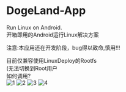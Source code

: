 # DogeLand-App
Run Linux on Android.  
开箱即用的Android运行Linux解决方案  

注意:本应用还在开发阶段，bug得以致命,慎用!!!  

目前仅兼容使用LinuxDeploy的Rootfs  
(无法切换到Root用户  
如何调用?  
![1](https://i.loli.net/2020/07/07/diueYWpnbLtIRqh.jpg)
![2](https://i.loli.net/2020/07/07/fcJEPYUK8Vpmd4D.jpg)
![3](https://i.loli.net/2020/07/07/z96OBU85Qy7ZNbG.jpg)
![4](https://i.loli.net/2020/07/07/NJryG8O2Vag4Q5w.jpg)
